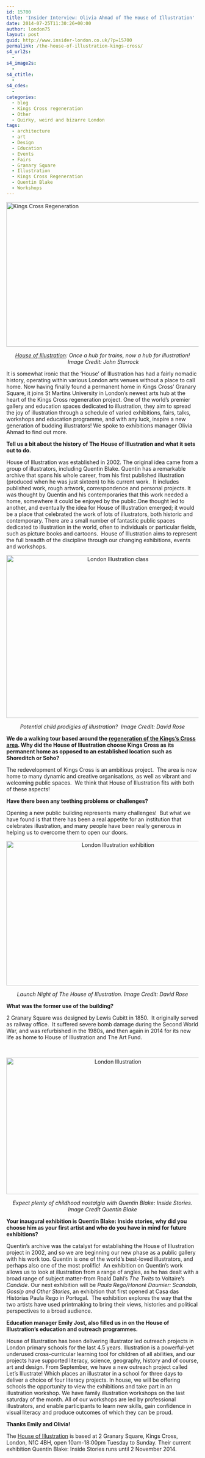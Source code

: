 ```yaml
---
id: 15700
title: 'Insider Interview: Olivia Ahmad of The House of Illustration'
date: 2014-07-25T11:30:26+00:00
author: london75
layout: post
guid: http://www.insider-london.co.uk/?p=15700
permalink: /the-house-of-illustration-kings-cross/
s4_url2s:
  - 
s4_image2s:
  - 
s4_ctitle:
  - 
s4_cdes:
  - 
categories:
  - blog
  - Kings Cross regeneration
  - Other
  - Quirky, weird and bizarre London
tags:
  - architecture
  - art
  - Design
  - Education
  - Events
  - Fairs
  - Granary Square
  - Illustration
  - Kings Cross Regeneration
  - Quentin Blake
  - Workshops
---
```

[](http://www.insider-london.co.uk/wp-content/uploads/2014/07/P_KXC_K1_DEV_001_N711.jpg) [<img class="aligncenter wp-image-15703 size-full" src="http://www.insider-london.co.uk/wp-content/uploads/2014/07/P_KXC_K1_DEV_001_N71-e1406188693706.jpg" alt="Kings Cross Regeneration" width="569" height="379" />](http://www.insider-london.co.uk/wp-content/uploads/2014/07/P_KXC_K1_DEV_001_N71.jpg)

<p style="text-align: center;">
  <em><a href="http://www.houseofillustration.org.uk/" target="_blank">House of Illustration</a>: Once a hub for trains, now a hub for illustration!  Image Credit: John Sturrock</em>
</p>

It is somewhat ironic that the ‘House’ of Illustration has had a fairly nomadic history, operating within various London arts venues without a place to call home. Now having finally found a permanent home in Kings Cross’ Granary Square, it joins St Martins University in London’s newest arts hub at the heart of the Kings Cross regeneration project. One of the world’s premier gallery and education spaces dedicated to illustration, they aim to spread the joy of illustration through a schedule of varied exhibitions, fairs, talks, workshops and education programme, and with any luck, inspire a new generation of budding illustrators! We spoke to exhibitions manager Olivia Ahmad to find out more.

**Tell us a bit about the history of The House of Illustration and what it sets out to do.**

House of Illustration was established in 2002. The original idea came from a group of illustrators, including Quentin Blake. Quentin has a remarkable archive that spans his whole career, from his first published illustration (produced when he was just sixteen) to his current work.  It includes published work, rough artwork, correspondence and personal projects. It was thought by Quentin and his contemporaries that this work needed a home, somewhere it could be enjoyed by the public.One thought led to another, and eventually the idea for House of Illustration emerged; it would be a place that celebrated the work of lots of illustrators, both historic and contemporary. There are a small number of fantastic public spaces dedicated to illustration in the world, often to individuals or particular fields, such as picture books and cartoons.  House of Illustration aims to represent the full breadth of the discipline through our changing exhibitions, events and workshops.

<p style="text-align: center;">
  <a href="http://www.insider-london.co.uk/wp-content/uploads/2014/07/family-workshop.jpg"><img class="alignnone wp-image-15706 size-full" src="http://www.insider-london.co.uk/wp-content/uploads/2014/07/family-workshop-e1406188872493.jpg" alt="London Illustration class" width="569" height="427" /></a>
</p>

<p style="text-align: center;">
  <em>Potential child prodigies of illustration?  Image Credit: David Rose</em>
</p>

**We do a walking tour based around the <a href="http://www.insider-london.co.uk/kings-cross-innovation-tour/" target="_blank">regeneration of the Kings’s Cross area</a>. Why did the House of Illustration choose Kings Cross as its permanent home as opposed to an established location such as Shoreditch or Soho?**

The redevelopment of Kings Cross is an ambitious project.  The area is now home to many dynamic and creative organisations, as well as vibrant and welcoming public spaces.  We think that House of Illustration fits with both of these aspects!

**Have there been any teething problems or challenges?**

Opening a new public building represents many challenges!  But what we have found is that there has been a real appetite for an institution that celebrates illustration, and many people have been really generous in helping us to overcome them to open our doors.

<p style="text-align: center;">
  <a href="http://www.insider-london.co.uk/wp-content/uploads/2014/07/HseOfIllustrationLaunch028.jpg"><img class="alignnone wp-image-15705" src="http://www.insider-london.co.uk/wp-content/uploads/2014/07/HseOfIllustrationLaunch028-300x199.jpg" alt="London Illustration exhibition" width="569" height="379" /></a>
</p>

<p style="text-align: center;">
  <em>Launch Night of The House of Illustration. Image Credit: David Rose</em>
</p>

**What was the former use of the building?**

2 Granary Square was designed by Lewis Cubitt in 1850.  It originally served as railway office.  It suffered severe bomb damage during the Second World War, and was refurbished in the 1980s, and then again in 2014 for its new life as home to House of Illustration and The Art Fund.

&nbsp;

<p style="text-align: center;">
  <a href="http://www.insider-london.co.uk/wp-content/uploads/2014/07/InsideStories.jpg"><img class="alignnone wp-image-15812 size-full" src="http://www.insider-london.co.uk/wp-content/uploads/2014/07/InsideStories-e1406302158399.jpg" alt="London Illustration" width="569" height="358" /></a>
</p>

<p style="text-align: center;">
  <em>Expect plenty of childhood nostalgia with Quentin Blake: Inside Stories. Image Credit Quentin Blake</em>
</p>

**Your inaugural exhibition is Quentin Blake: Inside stories, why did you choose him as your first artist and who do you have in mind for future exhibitions?**

Quentin’s archive was the catalyst for establishing the House of Illustration project in 2002, and so we are beginning our new phase as a public gallery with his work too. Quentin is one of the world’s best-loved illustrators, and perhaps also one of the most prolific!  An exhibition on Quentin’s work allows us to look at illustration from a range of angles, as he has dealt with a broad range of subject matter-from Roald Dahl’s _The Twits_ to Voltaire’s _Candide_. Our next exhibition will be _Paula Rego/Honoré Daumier: Scandals, Gossip and Other Stories_, an exhibition that first opened at Casa das Histórias Paula Rego in Portugal.  The exhibition explores the way that the two artists have used printmaking to bring their views, histories and political perspectives to a broad audience.

**Education manager Emily Jost, also filled us in on the House of Illustration&#8217;s education and outreach programmes.**

House of Illustration has been delivering illustrator led outreach projects in London primary schools for the last 4.5 years. Illustration is a powerful-yet underused cross-curricular learning tool for children of all abilities, and our projects have supported literacy, science, geography, history and of course, art and design. From September, we have a new outreach project called Let&#8217;s Illustrate! Which places an illustrator in a school for three days to deliver a choice of four literacy projects. In house, we will be offering schools the opportunity to view the exhibitions and take part in an illustration workshop. We have family illustration workshops on the last saturday of the month. All of our workshops are led by professional illustrators, and enable participants to learn new skills, gain confidence in visual literacy and produce outcomes of which they can be proud.

**Thanks Emily and Olivia!**

The <a href="http://www.houseofillustration.org.uk/" target="_blank">House of Illustration</a> is based at 2 Granary Square, Kings Cross, London, N1C 4BH, open 10am-18:00pm Tuesday to Sunday. Their current exhibition Quentin Blake: Inside Stories runs until 2 November 2014.

&nbsp;